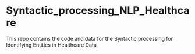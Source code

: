 # Syntactic_processing_NLP_Healthcare
This repo contains the code and data for the Syntactic processing for Identifying Entities in Healthcare Data
